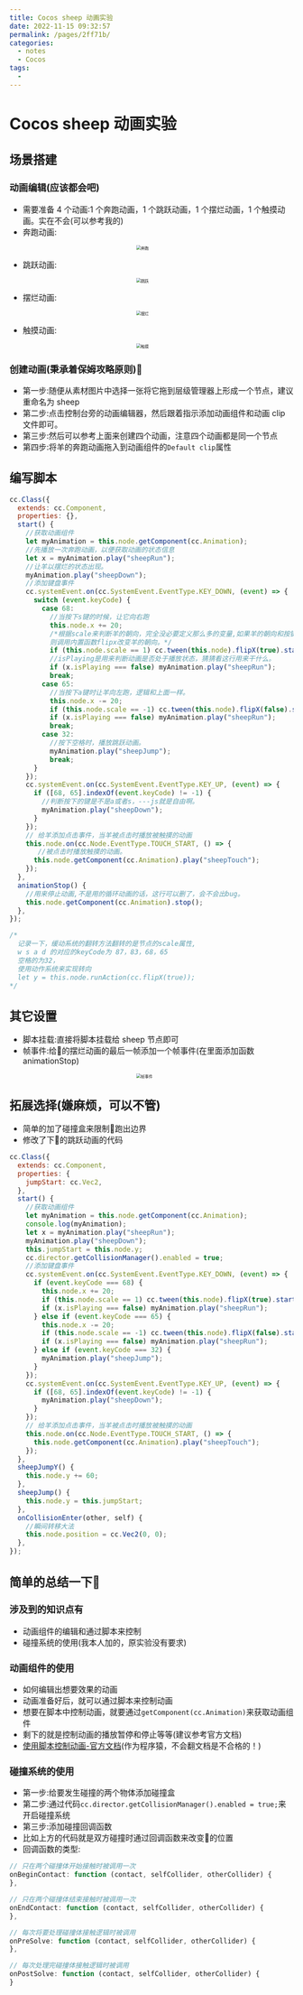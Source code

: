 ```yaml
---
title: Cocos sheep 动画实验
date: 2022-11-15 09:32:57
permalink: /pages/2ff71b/
categories:
  - notes
  - Cocos
tags:
  -
---
```


# Cocos sheep 动画实验

## 场景搭建

### 动画编辑(应该都会吧)

- 需要准备 4 个动画:1 个奔跑动画，1 个跳跃动画，1 个摆烂动画，1 个触摸动画。实在不会(可以参考我的)
- 奔跑动画:

<img src="/fqyb-blog/notesImg/CocosSheep/奔跑.png" alt="奔跑" style="zoom:50%;margin-left:450px" />

- 跳跃动画:

<img src="/fqyb-blog/notesImg/CocosSheep/跳跃.png" alt="跳跃" style="zoom:50%;margin-left:450px" />

- 摆烂动画:

<img src="/fqyb-blog/notesImg/CocosSheep/摆烂.png" alt="摆烂" style="zoom:50%;margin-left:450px" />

- 触摸动画:

<img src="/fqyb-blog/notesImg/CocosSheep/触摸.png" alt="触摸" style="zoom:50%;margin-left:450px" />

### 创建动画(秉承着保姆攻略原则):dog:

- 第一步:随便从素材图片中选择一张将它拖到层级管理器上形成一个节点，建议重命名为 sheep
- 第二步:点击控制台旁的动画编辑器，然后跟着指示添加动画组件和动画 clip 文件即可。
- 第三步:然后可以参考上面来创建四个动画，注意四个动画都是同一个节点
- 第四步:将羊的奔跑动画拖入到动画组件的`Default clip`属性

## 编写脚本

```js
cc.Class({
  extends: cc.Component,
  properties: {},
  start() {
    //获取动画组件
    let myAnimation = this.node.getComponent(cc.Animation);
    //先播放一次奔跑动画，以便获取动画的状态信息
    let x = myAnimation.play("sheepRun");
    //让羊以摆烂的状态出现。
    myAnimation.play("sheepDown");
    //添加键盘事件
    cc.systemEvent.on(cc.SystemEvent.EventType.KEY_DOWN, (event) => {
      switch (event.keyCode) {
        case 68:
          //当按下s键的时候，让它向右跑
          this.node.x += 20;
          /*根据scale来判断羊的朝向，完全没必要定义那么多的变量,如果羊的朝向和按键方向相反，
          则调用内置函数flipx改变羊的朝向。*/
          if (this.node.scale == 1) cc.tween(this.node).flipX(true).start();
          //isPlaying是用来判断动画是否处于播放状态，猜猜看这行用来干什么。
          if (x.isPlaying === false) myAnimation.play("sheepRun");
          break;
        case 65:
          //当按下a键时让羊向左跑，逻辑和上面一样。
          this.node.x -= 20;
          if (this.node.scale == -1) cc.tween(this.node).flipX(false).start();
          if (x.isPlaying === false) myAnimation.play("sheepRun");
          break;
        case 32:
          //按下空格时，播放跳跃动画。
          myAnimation.play("sheepJump");
          break;
      }
    });
    cc.systemEvent.on(cc.SystemEvent.EventType.KEY_UP, (event) => {
      if ([68, 65].indexOf(event.keyCode) != -1) {
        //判断按下的键是不是a或者s，---js就是自由啊。
        myAnimation.play("sheepDown");
      }
    });
    // 给羊添加点击事件，当羊被点击时播放被触摸的动画
    this.node.on(cc.Node.EventType.TOUCH_START, () => {
       //被点击时播放触摸的动画。
      this.node.getComponent(cc.Animation).play("sheepTouch");
    });
  },
  animationStop() {
    //用来停止动画,不是用的循环动画的话，这行可以删了，会不会出bug。
    this.node.getComponent(cc.Animation).stop();
  },
});

/* 
  记录一下，缓动系统的翻转方法翻转的是节点的scale属性,
  w s a d 的对应的keyCode为 87，83，68，65
  空格的为32，
  使用动作系统来实现转向
  let y = this.node.runAction(cc.flipX(true));
*/
```

## 其它设置

- 脚本挂载:直接将脚本挂载给 sheep 节点即可
- 帧事件:给:sheep:的摆烂动画的最后一帧添加一个帧事件(在里面添加函数 animationStop)

<img src="/fqyb-blog/notesImg/CocosSheep/帧事件.png" alt="帧事件" style="zoom:50%;margin-left:450px" />

## 拓展选择(嫌麻烦，可以不管)

- 简单的加了碰撞盒来限制:sheep:跑出边界
- 修改了下:ram:的跳跃动画的代码

```js
cc.Class({
  extends: cc.Component,
  properties: {
    jumpStart: cc.Vec2,
  },
  start() {
    //获取动画组件
    let myAnimation = this.node.getComponent(cc.Animation);
    console.log(myAnimation);
    let x = myAnimation.play("sheepRun");
    myAnimation.play("sheepDown");
    this.jumpStart = this.node.y;
    cc.director.getCollisionManager().enabled = true;
    //添加键盘事件
    cc.systemEvent.on(cc.SystemEvent.EventType.KEY_DOWN, (event) => {
      if (event.keyCode === 68) {
        this.node.x += 20;
        if (this.node.scale == 1) cc.tween(this.node).flipX(true).start();
        if (x.isPlaying === false) myAnimation.play("sheepRun");
      } else if (event.keyCode === 65) {
        this.node.x -= 20;
        if (this.node.scale == -1) cc.tween(this.node).flipX(false).start();
        if (x.isPlaying === false) myAnimation.play("sheepRun");
      } else if (event.keyCode === 32) {
        myAnimation.play("sheepJump");
      }
    });
    cc.systemEvent.on(cc.SystemEvent.EventType.KEY_UP, (event) => {
      if ([68, 65].indexOf(event.keyCode) != -1) {
        myAnimation.play("sheepDown");
      }
    });
    // 给羊添加点击事件，当羊被点击时播放被触摸的动画
    this.node.on(cc.Node.EventType.TOUCH_START, () => {
      this.node.getComponent(cc.Animation).play("sheepTouch");
    });
  },
  sheepJumpY() {
    this.node.y += 60;
  },
  sheepJump() {
    this.node.y = this.jumpStart;
  },
  onCollisionEnter(other, self) {
    //瞬间转移大法
    this.node.position = cc.Vec2(0, 0);
  },
});
```

## 简单的总结一下:100:

### 涉及到的知识点有

- 动画组件的编辑和通过脚本来控制
- 碰撞系统的使用(我本人加的，原实验没有要求)

### 动画组件的使用

- 如何编辑出想要效果的动画
- 动画准备好后，就可以通过脚本来控制动画
- 想要在脚本中控制动画，就要通过`getComponent(cc.Animation)`来获取动画组件
- 剩下的就是控制动画的播放暂停和停止等等(建议参考官方文档)
- [使用脚本控制动画-官方文档](https://docs.cocos.com/creator/2.4/manual/zh/animation/scripting-animation.html)(作为程序猿，不会翻文档是不合格的！)

### 碰撞系统的使用

- 第一步:给要发生碰撞的两个物体添加碰撞盒
- 第二步:通过代码`cc.director.getCollisionManager().enabled = true;`来开启碰撞系统
- 第三步:添加碰撞回调函数
- 比如上方的代码就是双方碰撞时通过回调函数来改变:sheep:的位置
- 回调函数的类型:

```js
// 只在两个碰撞体开始接触时被调用一次
onBeginContact: function (contact, selfCollider, otherCollider) {
},

// 只在两个碰撞体结束接触时被调用一次
onEndContact: function (contact, selfCollider, otherCollider) {
},

// 每次将要处理碰撞体接触逻辑时被调用
onPreSolve: function (contact, selfCollider, otherCollider) {
},

// 每次处理完碰撞体接触逻辑时被调用
onPostSolve: function (contact, selfCollider, otherCollider) {
}
```

